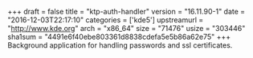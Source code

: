 +++
draft = false
title = "ktp-auth-handler"
version = "16.11.90-1"
date = "2016-12-03T22:17:10"
categories = ['kde5']
upstreamurl = "http://www.kde.org"
arch = "x86_64"
size = "71476"
usize = "303446"
sha1sum = "4491e6f40ebe803361d8838cdefa5e5b86a62e75"
+++
Background application for handling passwords and ssl certificates.